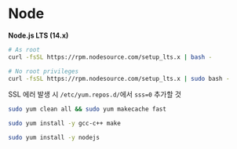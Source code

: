 # Node

**Node.js LTS (14.x)**
```sh
# As root
curl -fsSL https://rpm.nodesource.com/setup_lts.x | bash -

# No root privileges
curl -fsSL https://rpm.nodesource.com/setup_lts.x | sudo bash -
```

SSL 에러 발생 시 `/etc/yum.repos.d/`에서 `sss=0` 추가할 것 


```sh
sudo yum clean all && sudo yum makecache fast

sudo yum install -y gcc-c++ make

sudo yum install -y nodejs
```
